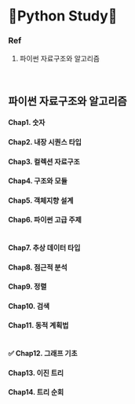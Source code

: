 
# 🐍Python Study🐍
### Ref
1. 파이썬 자료구조와 알고리즘

<br>

## 파이썬 자료구조와 알고리즘

#### Chap1. 숫자<br>
#### Chap2. 내장 시퀀스 타입<br>
#### Chap3. 컬렉션 자료구조<br>
#### Chap4. 구조와 모듈 <br>
#### Chap5. 객체지향 설계<br>
#### Chap6. 파이썬 고급 주제<br><br>

#### Chap7. 추상 데이터 타입<br>
#### Chap8. 점근적 분석<br>
#### Chap9. 정렬<br>
#### Chap10. 검색<br>
#### Chap11. 동적 계획법<br><br>

#### ✅ Chap12. 그래프 기초<br>
#### Chap13. 이진 트리<br>
#### Chap14. 트리 순회<br>

